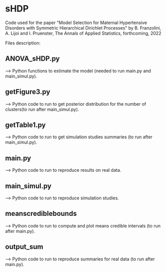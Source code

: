 # sHDP
Code used for the paper "Model Selection for Maternal Hypertensive Disorders with Symmetric Hierarchical Dirichlet Processes" by B. Franzolini, A. Lijoi and I. Pruenster, 
The Annals of Applied Statistics, forthcoming, 2022


Files description:

## ANOVA_sHDP.py 
--> Python functions to estimate the model (needed to run main.py and main_simul.py).

## getFigure3.py 
--> Python code to run to get posterior distribution for the number of clusters(to run after main_simul.py).

## getTable1.py 
--> Python code to run to get simulation studies summaries (to run after main_simul.py).

## main.py 
--> Python code to run to reproduce results on real data.

## main_simul.py 
--> Python code to run to reproduce simulation studies.

## meanscrediblebounds 
--> Python code to run to compute and plot means credible intervals (to run after main.py).

## output_sum 
--> Python code to run to reproduce summaries for real data (to run after main.py).
